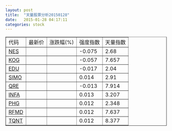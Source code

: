 ```yaml
---
layout: post
title:  "天量股票分析20150128"
date:   2015-01-28 04:17:11
categories: stock
---
```

<script type="text/javascript">
var stockList = []
stockList.push('gb_nes');
stockList.push('gb_kog');
stockList.push('gb_edu');
stockList.push('gb_simo');
stockList.push('gb_qre');
stockList.push('gb_infa');
stockList.push('gb_phg');
stockList.push('gb_rfmd');
stockList.push('gb_tqnt');
</script>

<table border="1">
 <tr>
  <td>代码</td>
  <td>最新价</td>
  <td>涨跌幅(%)</td>
 <td>强度指数</td>
 <td>天量指数</td>
</tr>
  <tr id="nes"><td><a href="http://stock.finance.sina.com.cn/usstock/quotes/NES.html" target="_blank">NES</a></td><td></td><td></td><td>-0.075</td><td>2.68</td></tr>
  <tr id="kog"><td><a href="http://stock.finance.sina.com.cn/usstock/quotes/KOG.html" target="_blank">KOG</a></td><td></td><td></td><td>-0.057</td><td>7.657</td></tr>
  <tr id="edu"><td><a href="http://stock.finance.sina.com.cn/usstock/quotes/EDU.html" target="_blank">EDU</a></td><td></td><td></td><td>-0.017</td><td>2.04</td></tr>
  <tr id="simo"><td><a href="http://stock.finance.sina.com.cn/usstock/quotes/SIMO.html" target="_blank">SIMO</a></td><td></td><td></td><td>0.014</td><td>2.91</td></tr>
  <tr id="qre"><td><a href="http://stock.finance.sina.com.cn/usstock/quotes/QRE.html" target="_blank">QRE</a></td><td></td><td></td><td>-0.013</td><td>7.914</td></tr>
  <tr id="infa"><td><a href="http://stock.finance.sina.com.cn/usstock/quotes/INFA.html" target="_blank">INFA</a></td><td></td><td></td><td>0.013</td><td>3.207</td></tr>
  <tr id="phg"><td><a href="http://stock.finance.sina.com.cn/usstock/quotes/PHG.html" target="_blank">PHG</a></td><td></td><td></td><td>0.012</td><td>2.348</td></tr>
  <tr id="rfmd"><td><a href="http://stock.finance.sina.com.cn/usstock/quotes/RFMD.html" target="_blank">RFMD</a></td><td></td><td></td><td>0.012</td><td>7.637</td></tr>
  <tr id="tqnt"><td><a href="http://stock.finance.sina.com.cn/usstock/quotes/TQNT.html" target="_blank">TQNT</a></td><td></td><td></td><td>0.012</td><td>8.377</td></tr>
</table>

